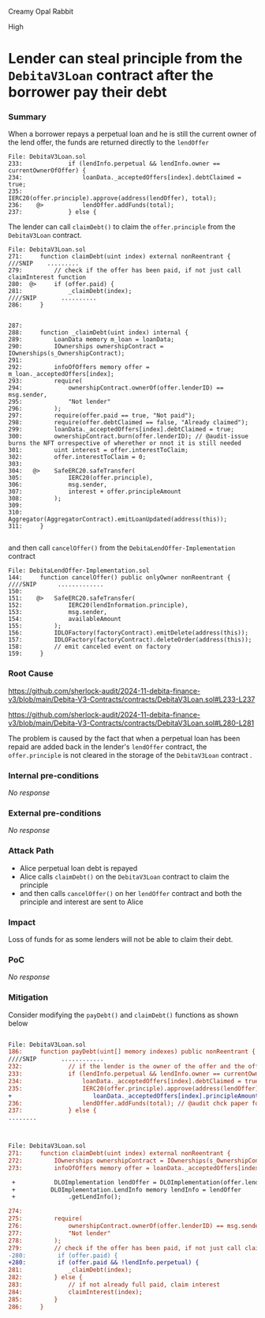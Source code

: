 Creamy Opal Rabbit

High

# Lender can steal principle from the  `DebitaV3Loan` contract after the borrower pay their debt

### Summary

When a borrower repays a perpetual loan and he is still the current owner of the lend offer, the funds are returned directly to the `lendOffer`

```solidity
File: DebitaV3Loan.sol
233:             if (lendInfo.perpetual && lendInfo.owner == currentOwnerOfOffer) {
234:                 loanData._acceptedOffers[index].debtClaimed = true;
235:                 IERC20(offer.principle).approve(address(lendOffer), total);
236:    @>           lendOffer.addFunds(total);
237:             } else {

```

The lender can call `claimDebt()` to claim the `offer.principle` from the `DebitaV3Loan` contract.

```solidity
File: DebitaV3Loan.sol
271:     function claimDebt(uint index) external nonReentrant {
///SNIP    .........
279:         // check if the offer has been paid, if not just call claimInterest function
280:  @>     if (offer.paid) {
281:             _claimDebt(index);
////SNIP       ..........
286:     }


287: 
288:     function _claimDebt(uint index) internal {
289:         LoanData memory m_loan = loanData;
290:         IOwnerships ownershipContract = IOwnerships(s_OwnershipContract);
291: 
292:         infoOfOffers memory offer = m_loan._acceptedOffers[index];
293:         require(
294:             ownershipContract.ownerOf(offer.lenderID) == msg.sender,
295:             "Not lender"
296:         );
297:         require(offer.paid == true, "Not paid");
298:         require(offer.debtClaimed == false, "Already claimed");
299:         loanData._acceptedOffers[index].debtClaimed = true;
300:         ownershipContract.burn(offer.lenderID); // @audit-issue burns the NFT orrespective of wherether or nnot it is still needed
301:         uint interest = offer.interestToClaim;
302:         offer.interestToClaim = 0;
303: 
304:   @>    SafeERC20.safeTransfer(
305:             IERC20(offer.principle),
306:             msg.sender,
307:             interest + offer.principleAmount
308:         );
309: 
310:         Aggregator(AggregatorContract).emitLoanUpdated(address(this));
311:     }


```

and then call `cancelOffer()` from the `DebitaLendOffer-Implementation` contract





```solidity
File: DebitaLendOffer-Implementation.sol
144:     function cancelOffer() public onlyOwner nonReentrant {
////SNIP      .............
150: 
151:    @>   SafeERC20.safeTransfer(
152:             IERC20(lendInformation.principle),
153:             msg.sender,
154:             availableAmount
155:         );
156:         IDLOFactory(factoryContract).emitDelete(address(this));
157:         IDLOFactory(factoryContract).deleteOrder(address(this));
158:         // emit canceled event on factory
159:     }

```

### Root Cause

https://github.com/sherlock-audit/2024-11-debita-finance-v3/blob/main/Debita-V3-Contracts/contracts/DebitaV3Loan.sol#L233-L237

https://github.com/sherlock-audit/2024-11-debita-finance-v3/blob/main/Debita-V3-Contracts/contracts/DebitaV3Loan.sol#L280-L281


The problem is caused by the fact that when a perpetual loan has been repaid are added back in the lender's `lendOffer` contract, the `offer.principle` is not cleared in the storage of the `DebitaV3Loan` contract .




### Internal pre-conditions

_No response_

### External pre-conditions

_No response_

### Attack Path

- Alice perpetual loan debt is repayed
- Alice calls `claimDebt()` on the `DebitaV3Loan` contract to claim the principle
- and then calls `cancelOffer()` on her `lendOffer` contract and both the principle and interest are sent to Alice

### Impact

Loss of funds for as some lenders will not be able to claim their debt.

### PoC

_No response_

### Mitigation

Consider modifying the `payDebt()` and `claimDebt()` functions as shown below


```diff

File: DebitaV3Loan.sol
186:     function payDebt(uint[] memory indexes) public nonReentrant {
////SNIP       ............
232:             // if the lender is the owner of the offer and the offer is perpetual, then add the funds to the offer
233:             if (lendInfo.perpetual && lendInfo.owner == currentOwnerOfOffer) {
234:                 loanData._acceptedOffers[index].debtClaimed = true;
235:                 IERC20(offer.principle).approve(address(lendOffer), total);
+                       loanData._acceptedOffers[index].principleAmount = 0
236:                 lendOffer.addFunds(total); // @audit chck paper for details
237:             } else {
........



File: DebitaV3Loan.sol
271:     function claimDebt(uint index) external nonReentrant {
272:         IOwnerships ownershipContract = IOwnerships(s_OwnershipContract);
273:         infoOfOffers memory offer = loanData._acceptedOffers[index];

 +           DLOImplementation lendOffer = DLOImplementation(offer.lendOffer);
 +          DLOImplementation.LendInfo memory lendInfo = lendOffer
 +               .getLendInfo();

274: 
275:         require(
276:             ownershipContract.ownerOf(offer.lenderID) == msg.sender,
277:             "Not lender"
278:         );
279:         // check if the offer has been paid, if not just call claimInterest function
-280:         if (offer.paid) {
+280:         if (offer.paid && !lendInfo.perpetual) {
281:             _claimDebt(index);
282:         } else {
283:             // if not already full paid, claim interest
284:             claimInterest(index);
285:         }
286:     }

```